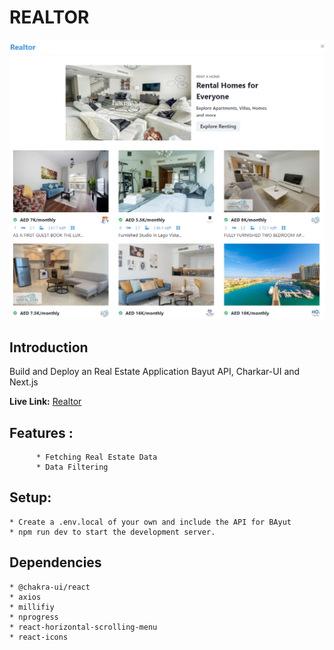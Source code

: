 # REALTOR

![REALTOR](assets/images/README.png)

## Introduction
Build and Deploy an Real Estate Application Bayut API, Charkar-UI and Next.js

**Live Link:** [Realtor](https://maveeen-react-realestate.vercel.app/)

## Features :
          * Fetching Real Estate Data
          * Data Filtering

## Setup:
    * Create a .env.local of your own and include the API for BAyut
    * npm run dev to start the development server.

## Dependencies
    * @chakra-ui/react
    * axios
    * millifiy
    * nprogress
    * react-horizontal-scrolling-menu
    * react-icons
